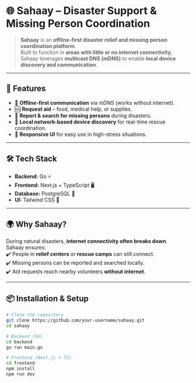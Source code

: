 # :globe_with_meridians: Sahaay – Disaster Support & Missing Person Coordination  


> **Sahaay** is an **offline-first disaster relief and missing person coordination platform**.  
> Built to function in **areas with little or no internet connectivity**, Sahaay leverages **multicast DNS (mDNS)** to enable **local device discovery and communication**.  

---

## :rocket: Features  

- :satellite: **Offline-first communication** via mDNS (works without internet).  
- :sos: **Request aid** – food, medical help, or supplies.  
- :busts_in_silhouette: **Report & search for missing persons** during disasters.  
- :signal_strength: **Local network-based device discovery** for real-time rescue coordination.  
- :art: **Responsive UI** for easy use in high-stress situations.  

---

## :hammer_and_wrench: Tech Stack  

- **Backend:** Go :zap:  
- **Frontend:** Next.js + TypeScript :desktop_computer:  
- **Database:** PostgreSQL :elephant:  
- **UI:** Tailwind CSS :art:  

---

## :earth_africa: Why Sahaay?  

During natural disasters, **internet connectivity often breaks down**.  
Sahaay ensures:  
:heavy_check_mark: People in **relief centers** or **rescue camps** can still connect.  
:heavy_check_mark: Missing persons can be reported and searched locally.  
:heavy_check_mark: Aid requests reach nearby volunteers **without internet**.  

---

## :package: Installation & Setup  

```bash
# Clone the repository
git clone https://github.com/your-username/sahaay.git
cd sahaay

# Backend (Go)
cd backend
go run main.go

# Frontend (Next.js + TS)
cd frontend
npm install
npm run dev
